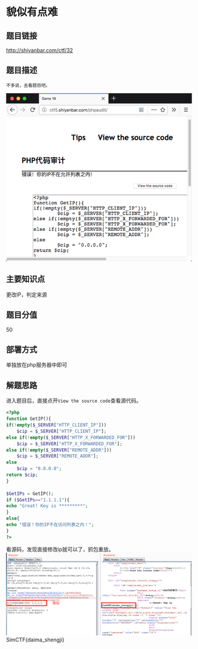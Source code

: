 # 貌似有点难

## 题目链接
http://shiyanbar.com/ctf/32

## 题目描述
```
不多说，去看题目吧。
```
![](images/2018-11-04-18-25-11.png)

## 主要知识点

更改IP，判定来源

## 题目分值

50

## 部署方式

单独放在php服务器中即可

## 解题思路
进入题目后，直接点开`View the source code`查看源代码。

```php
<?php
function GetIP(){
if(!empty($_SERVER["HTTP_CLIENT_IP"]))
	$cip = $_SERVER["HTTP_CLIENT_IP"];
else if(!empty($_SERVER["HTTP_X_FORWARDED_FOR"]))
	$cip = $_SERVER["HTTP_X_FORWARDED_FOR"];
else if(!empty($_SERVER["REMOTE_ADDR"]))
	$cip = $_SERVER["REMOTE_ADDR"];
else
	$cip = "0.0.0.0";
return $cip;
}

$GetIPs = GetIP();
if ($GetIPs=="1.1.1.1"){
echo "Great! Key is *********";
}
else{
echo "错误！你的IP不在访问列表之内！";
}
?>
```

看源码，发现直接修改ip就可以了，抓包重放。
![](images/2018-11-04-18-25-29.png)
SimCTF{daima_shengji}